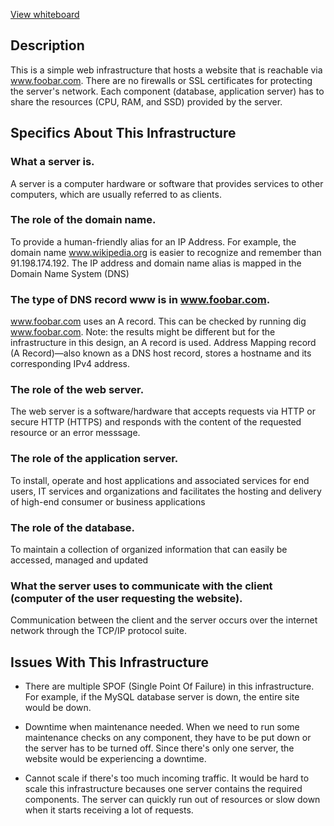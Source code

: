 [View whiteboard](https://miro.com/app/board/uXjVPEbrg74=/?share_link_id=552327460964)

## Description
This is a simple web infrastructure that hosts a website that is reachable via www.foobar.com. There are no firewalls or SSL certificates for protecting the server's network. Each component (database, application server) has to share the resources (CPU, RAM, and SSD) provided by the server.

## Specifics About This Infrastructure
### What a server is.
A server is a computer hardware or software that provides services to other computers, which are usually referred to as clients.

### The role of the domain name.
To provide a human-friendly alias for an IP Address. For example, the domain name www.wikipedia.org is easier to recognize and remember than 91.198.174.192. The IP address and domain name alias is mapped in the Domain Name System (DNS)

### The type of DNS record www is in www.foobar.com.
www.foobar.com uses an A record. This can be checked by running dig www.foobar.com.
Note: the results might be different but for the infrastructure in this design, an A record is used.
Address Mapping record (A Record)—also known as a DNS host record, stores a hostname and its corresponding IPv4 address.

### The role of the web server.
The web server is a software/hardware that accepts requests via HTTP or secure HTTP (HTTPS) and responds with the content of the requested resource or an error messsage.

### The role of the application server.
To install, operate and host applications and associated services for end users, IT services and organizations and facilitates the hosting and delivery of high-end consumer or business applications

### The role of the database.
To maintain a collection of organized information that can easily be accessed, managed and updated

### What the server uses to communicate with the client (computer of the user requesting the website).
Communication between the client and the server occurs over the internet network through the TCP/IP protocol suite.

## Issues With This Infrastructure
- There are multiple SPOF (Single Point Of Failure) in this infrastructure.
For example, if the MySQL database server is down, the entire site would be down.

- Downtime when maintenance needed.
When we need to run some maintenance checks on any component, they have to be put down or the server has to be turned off. Since there's only one server, the website would be experiencing a downtime.

- Cannot scale if there's too much incoming traffic.
It would be hard to scale this infrastructure becauses one server contains the required components. The server can quickly run out of resources or slow down when it starts receiving a lot of requests.
